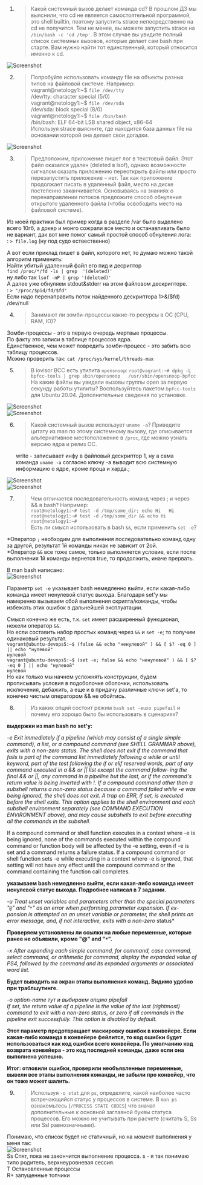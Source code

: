 1. >Какой системный вызов делает команда cd? В прошлом ДЗ мы выяснили, что cd не является самостоятельной программой, это shell builtin, поэтому запустить strace непосредственно на cd не получится. Тем не менее, вы можете запустить strace на `/bin/bash -c 'cd /tmp'`. В этом случае вы увидите полный список системных вызовов, которые делает сам bash при старте. Вам нужно найти тот единственный, который относится именно к cd.  
  
![Screenshot](https://gitlab.com/SobolevES/devops-netology/-/raw/main/pics/1.1_OS1.JPG)   
  
2. >Попробуйте использовать команду file на объекты разных типов на файловой системе. Например:  
   vagrant@netology1:~$ `file /dev/tty`   
   /dev/tty: character special (5/0)  
   vagrant@netology1:~$ `file /dev/sda`  
   /dev/sda: block special (8/0)  
   vagrant@netology1:~$ `file /bin/bash`  
   /bin/bash: ELF 64-bit LSB shared object, x86-64  
   > Используя strace выясните, где находится база данных file на основании которой она делает свои догадки.  
  
![Screenshot](https://gitlab.com/SobolevES/devops-netology/-/raw/main/pics/2_OS1.JPG)
  
3. >Предположим, приложение пишет лог в текстовый файл. Этот файл оказался удален (deleted в lsof), однако возможности сигналом сказать приложению переоткрыть файлы или просто перезапустить приложение – нет. Так как приложение продолжает писать в удаленный файл, место на диске постепенно заканчивается. Основываясь на знаниях о перенаправлении потоков предложите способ обнуления открытого удаленного файла (чтобы освободить место на файловой системе).  
   
Из моей практики был пример когда в разделе /var было выделено всего 10гб, а докер и монго сожрали все место и останавливать было не вариант, дак вот
мне помог самый простой способ обнуления лога:  
: `> file.log`  (ну под судо ествественно)  
  
А вот если приклад пишет в файл, которого нет, то думаю можно такой алгоритм применить:  
Найти убитый удаленный файл его пид и десриптор  
`find /proc/*/fd -ls | grep  '(deleted)'`    
ну либо так `lsof -nP | grep '(deleted)'`    
А далее уже обнуляем stdout&stderr на этом файловом дескрипторе.  
: `> "/proc/$pid/fd/$fd"`  
Если надо перенаправить поток найденного дескриптора 1>&($fd) /dev/null

4. >Занимают ли зомби-процессы какие-то ресурсы в ОС (CPU, RAM, IO)?  

Зомби-процессы - это в первую очередь мертвые процессы.  
По факту это записи в таблице процессов ядра.  
Единственное, чем может повредить зомби-процесс - это забить всю таблицу процессов.  
Можно проверить так:  `cat /proc/sys/kernel/threads-max`  

5. >В iovisor BCC есть утилита `opensnoop`:
   `root@vagrant:~# dpkg -L bpfcc-tools | grep sbin/opensnoop  
   /usr/sbin/opensnoop-bpfcc`  
   На какие файлы вы увидели вызовы группы open за первую секунду работы утилиты? Воспользуйтесь пакетом `bpfcc-tools` для Ubuntu 20.04. Дополнительные сведения по установке.  
     
![Screenshot](https://gitlab.com/SobolevES/devops-netology/-/raw/main/pics/5_OS1.JPG)  
![Screenshot](https://gitlab.com/SobolevES/devops-netology/-/raw/main/pics/5.1_OS1.JPG)  

6. >Какой системный вызов использует `uname -a`? Приведите цитату из man по этому системному вызову, где описывается альтернативное местоположение в `/proc`, где можно узнать версию ядра и релиз ОС.  
  
   write - записывает инфу в файловый дескриптор 1, ну а сама команда `uname -a` согласно ключу -a выводит всю системную информацию о ядре, кроме проца и харда.;
  
![Screenshot](https://gitlab.com/SobolevES/devops-netology/-/raw/main/pics/6_OS1.JPG)  
![Screenshot](https://gitlab.com/SobolevES/devops-netology/-/raw/main/pics/6.2_OS1.JPG)  
  
7. >Чем отличается последовательность команд через ; и через && в bash? Например:  
   `root@netology1:~# test -d /tmp/some_dir; echo Hi  
   Hi  
   root@netology1:~# test -d /tmp/some_dir && echo Hi  
   root@netology1:~#`  
   Есть ли смысл использовать в bash `&&`, если применить `set -e`?  

*Оператор `;` необходим для выполнения последовательно команд одну за другой, результат 1й команды никак не зависит от 2ой.  
*Оператор `&&` все тоже самое, только выполняется условие, если после выполнения 1й команды вернется true, то продолжить, иначе прервать.  

   В man bash написано:  
![Screenshot](https://gitlab.com/SobolevES/devops-netology/-/raw/main/pics/7_OS1.JPG)
  
   Параметр `set -e` указывает bash немедленно выйти, если какая-либо команда имеет ненулевой статус выхода.
   Благодаря set'у мы намеренно вызываем сбой выполнения скрипта/команды, чтобы избежать этих ошибок в дальнейшей эксплуатации.  
  
Смысл конечно же есть, т.к. `set` имеет расширенный функционал, нежели оператор `&&`.  
Но если составить набор простых команд через `&&` и `set -e`; то получим одинаковый результат.  
`vagrant@ubuntu-devops5:~$ (false && echo "ненулевой" ) && [ $? -eq 0 ] || echo "нулевой"`  
`нулевой`  
`vagrant@ubuntu-devops5:~$ (set -e; false && echo "ненулевой" ) && [ $? -eq 0 ] || echo "нулевой"`  
`нулевой`  
Но как только мы начнем усложнять конструкции, будем  
прописывать условия в подоболочке оболочки, использовать исключения, дебажить, а еще и в придачу различные ключи set'a, то конечно чистым оператором &&
не обойтись.  


8. >Из каких опций состоит режим `bash set -euxo pipefail` и почему его хорошо было бы использовать в сценариях?  
  
**выдержки из man bash по set'y:**  
  
*-e      Exit immediately if a pipeline (which may consist of a single simple command), a list, or a compound command (see SHELL GRAMMAR above), exits
with a non-zero status.  The shell does not exit if the command that fails is part of the command list immediately following a while or until
keyword, part of the test following the if or elif reserved words, part of any command executed in a && or || list except the command follow‐
ing the final && or ||, any command in a pipeline but the last, or if the command's return value is being inverted with  !.   If  a  compound
command other than a subshell returns a non-zero status because a command failed while -e was being ignored, the shell does not exit.  A trap
on ERR, if set, is executed before the shell exits.  This option applies to the shell environment and each  subshell  environment  separately
(see COMMAND EXECUTION ENVIRONMENT above), and may cause subshells to exit before executing all the commands in the subshell.*  
  
 If  a  compound  command or shell function executes in a context where -e is being ignored, none of the commands executed within the compound
command or function body will be affected by the -e setting, even if -e is set and a command returns a failure status.  If a compound command
or  shell function sets -e while executing in a context where -e is ignored, that setting will not have any effect until the compound command 
  or the command containing the function call completes.

**указываем bash немедленно выйти, если какая-либо команда имеет ненулевой статус выхода. Подробнее написал в 7 задании.**
  
*-u      Treat  unset  variables and parameters other than the special parameters "`@`" and "`*`" as an error when performing parameter expansion.  If ex‐
pansion is attempted on an unset variable or parameter, the shell prints an error message, and, if not interactive,  exits  with  a  non-zero*
status*  
  
**Проверяем установлены ли ссылки на любые переменные, которые ранее не объявили, кроме "@" and "`*`".**  
  
*-x      After expanding each simple command, for command, case command, select command, or arithmetic for command, display the expanded value of PS4,
followed by the command and its expanded arguments or associated word list.*
  
**Будет выводить на экран этапы выполнения команд. Видимо удобно при траблшутинге.**  
  
*-o option-name  тут и выбираем опцию pipefail  
If set, the return value of a pipeline is the value of the last (rightmost) command to exit with a non-zero status, or  zero  if  all
commands in the pipeline exit successfully.  This option is disabled by default.*  
  
**Этот параметр предотвращает маскировку ошибок в конвейере. Если какая-либо команда в конвейере фейлится, то код ошибки будет использоваться как код ошибки всего конвейера.
По умолчанию код возврата конвейера - это код последней команды, даже если она выполнена успешно.**  
  
**Итог: отловили ошибки, проверили необъявленные переменные, вывели все этапы выполнения команды, не забыли про конвейер, что он тоже может шалить.**  
  
9. >Используя `-o stat` для `ps`, определите, какой наиболее часто встречающийся статус у процессов в системе. В `man ps` ознакомьтесь (`/PROCESS STATE CODES`) что значат дополнительные к основной заглавной буквы статуса процессов. Его можно не учитывать при расчете (считать S, Ss или Ssl равнозначными).  
  
Понимаю, что список будет не статичный, но на момент выполнения у меня так:  
![Screenshot](https://gitlab.com/SobolevES/devops-netology/-/raw/main/pics/9_OS1.JPG)  
Ss  Спят, пока не закончится выполнение процесса. s - я так понимаю типо родитель, верхнеуровневая сессия.  
T   Остановленные процессы  
R+  запущенные топчики  

